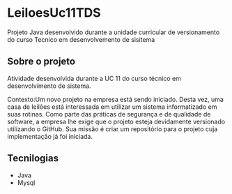 # LeiloesUc11TDS 
Projeto Java desenvolvido durante a unidade curricular de versionamento do curso Tecnico em desenvolvemento de sisitema

## Sobre o projeto 
Atividade desenvolvida durante a UC 11 do curso técnico em desenvolvimento de sistema.

Contexto:Um novo projeto na empresa está sendo iniciado. Desta vez, uma casa de leilões está interessada em utilizar um sistema informatizado em suas rotinas. Como parte das práticas de segurança e de qualidade de software, a empresa lhe exige que o projeto esteja devidamente versionado utilizando o GitHub. Sua missão é criar um repositório para o projeto cuja implementação já foi iniciada.


## Tecnilogias 
- Java
- Mysql
